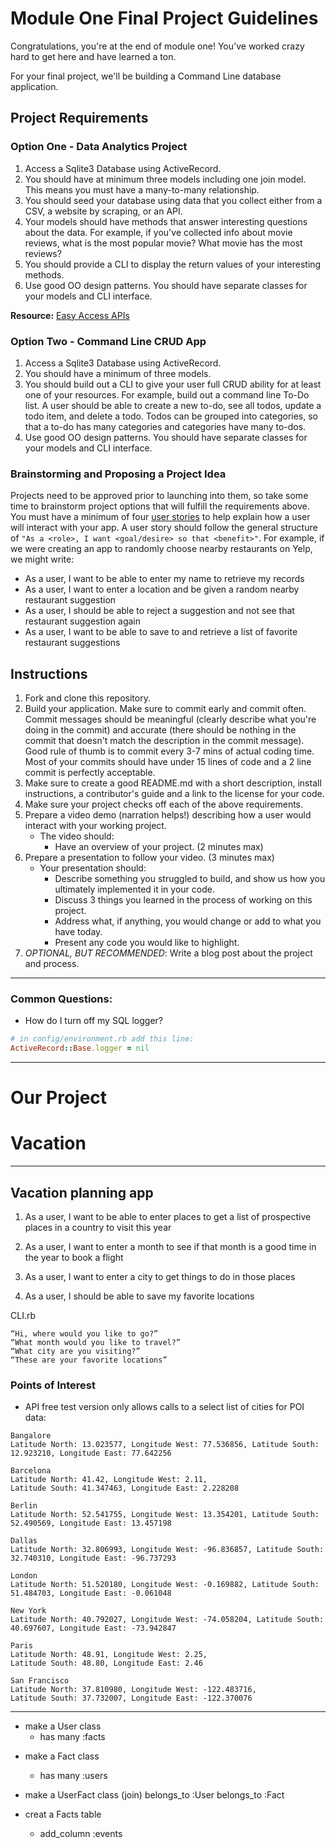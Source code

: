 # Module One Final Project Guidelines

Congratulations, you're at the end of module one! You've worked crazy hard to get here and have learned a ton.

For your final project, we'll be building a Command Line database application.

## Project Requirements

### Option One - Data Analytics Project

1. Access a Sqlite3 Database using ActiveRecord.
2. You should have at minimum three models including one join model. This means you must have a many-to-many relationship.
3. You should seed your database using data that you collect either from a CSV, a website by scraping, or an API.
4. Your models should have methods that answer interesting questions about the data. For example, if you've collected info about movie reviews, what is the most popular movie? What movie has the most reviews?
5. You should provide a CLI to display the return values of your interesting methods.  
6. Use good OO design patterns. You should have separate classes for your models and CLI interface.

  **Resource:** [Easy Access APIs](https://github.com/learn-co-curriculum/easy-access-apis)

### Option Two - Command Line CRUD App

1. Access a Sqlite3 Database using ActiveRecord.
2. You should have a minimum of three models.
3. You should build out a CLI to give your user full CRUD ability for at least one of your resources. For example, build out a command line To-Do list. A user should be able to create a new to-do, see all todos, update a todo item, and delete a todo. Todos can be grouped into categories, so that a to-do has many categories and categories have many to-dos.
4. Use good OO design patterns. You should have separate classes for your models and CLI interface.

### Brainstorming and Proposing a Project Idea

Projects need to be approved prior to launching into them, so take some time to brainstorm project options that will fulfill the requirements above.  You must have a minimum of four [user stories](https://en.wikipedia.org/wiki/User_story) to help explain how a user will interact with your app.  A user story should follow the general structure of `"As a <role>, I want <goal/desire> so that <benefit>"`. For example, if we were creating an app to randomly choose nearby restaurants on Yelp, we might write:

* As a user, I want to be able to enter my name to retrieve my records
* As a user, I want to enter a location and be given a random nearby restaurant suggestion
* As a user, I should be able to reject a suggestion and not see that restaurant suggestion again
* As a user, I want to be able to save to and retrieve a list of favorite restaurant suggestions

## Instructions

1. Fork and clone this repository.
2. Build your application. Make sure to commit early and commit often. Commit messages should be meaningful (clearly describe what you're doing in the commit) and accurate (there should be nothing in the commit that doesn't match the description in the commit message). Good rule of thumb is to commit every 3-7 mins of actual coding time. Most of your commits should have under 15 lines of code and a 2 line commit is perfectly acceptable.
3. Make sure to create a good README.md with a short description, install instructions, a contributor's guide and a link to the license for your code.
4. Make sure your project checks off each of the above requirements.
5. Prepare a video demo (narration helps!) describing how a user would interact with your working project.
    * The video should:
      - Have an overview of your project. (2 minutes max)
6. Prepare a presentation to follow your video. (3 minutes max)
    * Your presentation should:
      - Describe something you struggled to build, and show us how you ultimately implemented it in your code.
      - Discuss 3 things you learned in the process of working on this project.
      - Address what, if anything, you would change or add to what you have today.
      - Present any code you would like to highlight.   
7. *OPTIONAL, BUT RECOMMENDED*: Write a blog post about the project and process.

---
### Common Questions:
- How do I turn off my SQL logger?
```ruby
# in config/environment.rb add this line:
ActiveRecord::Base.logger = nil
```
---

# Our Project

# Vacation
---
## Vacation planning app

1. As a user, I want to be able to enter places  to get a list of prospective places in a country to visit this year

2. As a user, I want to enter a month to see if that month is a good time in the year to book a flight

3. As a user, I want to enter a city to get things to do in those places

4. As a user, I should be able to save my favorite locations

CLI.rb
```
“Hi, where would you like to go?”
“What month would you like to travel?”
“What city are you visiting?”
“These are your favorite locations”
```
### Points of Interest
* API free test version only allows calls to a select list of cities for POI data:
```
Bangalore
Latitude North: 13.023577, Longitude West: 77.536856, Latitude South: 12.923210, Longitude East: 77.642256

Barcelona
Latitude North: 41.42, Longitude West: 2.11, 
Latitude South: 41.347463, Longitude East: 2.228208

Berlin
Latitude North: 52.541755, Longitude West: 13.354201, Latitude South: 52.490569, Longitude East: 13.457198

Dallas
Latitude North: 32.806993, Longitude West: -96.836857, Latitude South: 32.740310, Longitude East: -96.737293

London
Latitude North: 51.520180, Longitude West: -0.169882, Latitude South: 51.484703, Longitude East: -0.061048

New York
Latitude North: 40.792027, Longitude West: -74.058204, Latitude South: 40.697607, Longitude East: -73.942847

Paris
Latitude North: 48.91, Longitude West: 2.25, 
Latitude South: 48.80, Longitude East: 2.46

San Francisco
Latitude North: 37.810980, Longitude West: -122.483716, 
Latitude South: 37.732007, Longitude East: -122.370076

```
---



* make a User class
    - has many :facts

<!-- * TimePeriod class
    - a historical time period
    - can have many facts
    - e.g., Roman, greek, China, India, Australia -->

* make a Fact class
    - has many :users

* make a UserFact class (join)
    belongs_to :User
    belongs_to :Fact

* creat a Facts table
    - add_column :events


